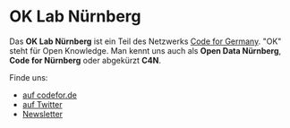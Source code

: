 # OK Lab Nürnberg

Das **OK Lab Nürnberg** ist ein Teil des Netzwerks [Code for Germany](https://codefor.de/). "OK" steht für Open Knowledge. Man kennt uns auch als **Open Data Nürnberg**, **Code for Nürnberg** oder abgekürzt **C4N**.

Finde uns:
- [auf codefor.de](https://codefor.de/nuernberg)
- [auf Twitter](https://twitter.com/oklab_nuernberg)
- [Newsletter](https://tinyletter.com/opendata-nuernberg)
